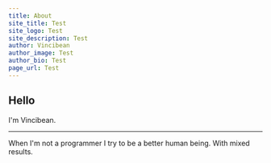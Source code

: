 ```yaml
---
title: About
site_title: Test
site_logo: Test
site_description: Test
author: Vincibean
author_image: Test
author_bio: Test
page_url: Test
---
```

## Hello
I'm Vincibean.

---

When I'm not a programmer I try to be a better human being. With mixed results.
